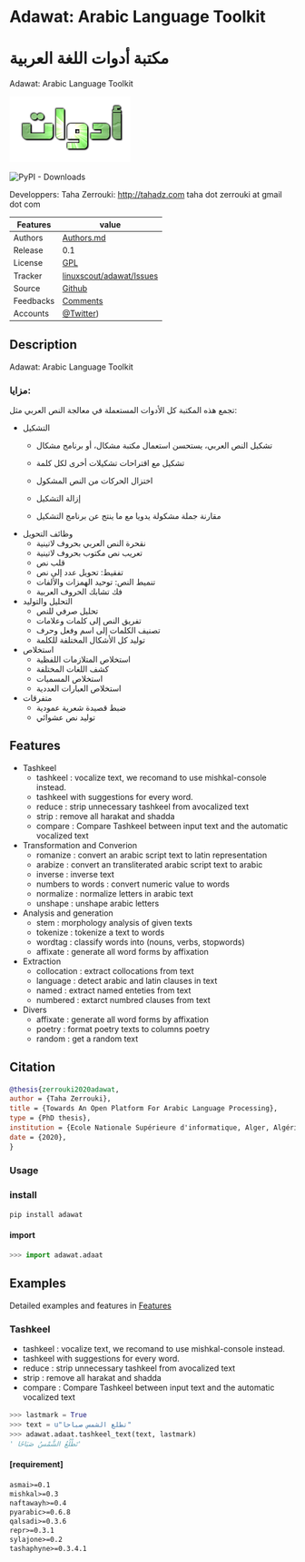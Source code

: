 # Adawat: Arabic Language Toolkit

# مكتبة أدوات اللغة العربية
Adawat: Arabic Language Toolkit

![adawat logo](doc/adawat_header.png  "adawat logo")

![PyPI - Downloads](https://img.shields.io/pypi/dm/adawat)


  Developpers:  Taha Zerrouki: http://tahadz.com
    taha dot zerrouki at gmail dot com

  
Features |   value
---------|---------------------------------------------------------------------------------
Authors  | [Authors.md](https://github.com/linuxscout/adawat/master/AUTHORS.md)
Release  | 0.1
License  |[GPL](https://github.com/linuxscout/adawat/master/LICENSE)
Tracker  |[linuxscout/adawat/Issues](https://github.com/linuxscout/adawat/issues)
Source  |[Github](http://github.com/linuxscout/adawat)
Feedbacks  |[Comments](https://github.com/linuxscout/adawat/)
Accounts  |[@Twitter](https://twitter.com/linuxscout))

## Description

Adawat: Arabic Language Toolkit


###  مزايا:
 تجمع هذه المكتبة كل الأدوات المستعملة في معالجة النص العربي
 مثل:
 
* التشكيل
  * تشكيل النص العربي، يستحسن استعمال مكتبة مشكال، أو برنامج مشكال

  * تشكيل مع اقتراحات تشكيلات أخرى لكل كلمة
  * اختزال الحركات من النص المشكول
  * إزالة التشكيل
  * مقارنة جملة مشكولة يدويا مع ما ينتج عن برنامج التشكيل
* وظائف التحويل
  * نقحرة النص العربي بحروف لاتينية
  * تعريب نص مكتوب بحروف لاتينية
  * قلب نص
  * تفقيط: تحويل عدد إلى نص
  * تنميط النص: توحيد الهمزات والألفات
  * فك تشابك الحروف العربية
* التحليل والتوليد
  * تحليل صرفي للنص
  * تفريق النص إلى كلمات وعلامات
  * تصنيف الكلمات إلى اسم وفعل وحرف
  * توليد كل الأشكال المختلفة للكلمة
* استخلاص
  * استخلاص المتلازمات اللفظية
  * كشف اللغات المختلفة
  * استخلاص المسميات
  * استخلاص العبارات العددية
* متفرقات
  * ضبط قصيدة شعرية عمودية
  * توليد نص عشوائي
## Features

* Tashkeel
  * tashkeel     : vocalize text, we recomand to use mishkal-console instead.
  * tashkeel    with suggestions for every word.
  * reduce       : strip unnecessary tashkeel from avocalized text 
  * strip        : remove all harakat and shadda
  * compare      : Compare Tashkeel between input text and the automatic vocalized text
* Transformation and Converion
  * romanize     : convert an arabic script text to latin representation
  * arabize      : convert an transliterated arabic script text to arabic
  * inverse      : inverse text
  * numbers to words     : convert numeric value to words
  * normalize    : normalize letters in arabic text
  * unshape      : unshape arabic letters
* Analysis and generation
  * stem         : morphology analysis of given texts 
  * tokenize     : tokenize a text to words
  * wordtag      : classify words into (nouns, verbs, stopwords)
  * affixate     : generate all word forms by affixation
* Extraction
  * collocation  : extract collocations from text 
  * language     : detect arabic and latin clauses in text
  * named        : extract named enteties from text
  * numbered     : extarct numbred clauses from text
* Divers
  * affixate     : generate all word forms by affixation
  * poetry       : format poetry texts to columns poetry
  * random       : get a random text

## Citation

```bibtex
@thesis{zerrouki2020adawat,
author = {Taha Zerrouki},
title = {Towards An Open Platform For Arabic Language Processing},
type = {PhD thesis},
institution = {Ecole Nationale Supérieure d'informatique, Alger, Algérie},
date = {2020},
}
```

### Usage

### install
```shell
pip install adawat
```

#### import
```python
>>> import adawat.adaat
```
## Examples

Detailed examples and features in [Features](doc/features.md) 

### Tashkeel
* tashkeel     : vocalize text, we recomand to use mishkal-console instead.
* tashkeel    with suggestions for every word.
* reduce       : strip unnecessary tashkeel from avocalized text 
* strip        : remove all harakat and shadda
* compare      : Compare Tashkeel between input text and the automatic vocalized text

```python
>>> lastmark = True
>>> text = u"تطلع الشمس صباحا"
>>> adawat.adaat.tashkeel_text(text, lastmark)
' تَطْلُعُ الشَّمْسُ صَبَاحًا'

```

#### [requirement]
```
asmai>=0.1
mishkal>=0.3
naftawayh>=0.4
pyarabic>=0.6.8
qalsadi>=0.3.6
repr>=0.3.1
sylajone>=0.2
tashaphyne>=0.3.4.1
```

